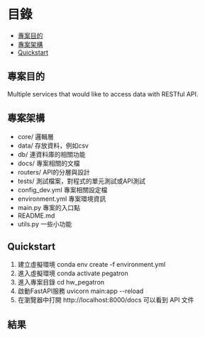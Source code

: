 # 目錄
- [專案目的](#專案目的)
- [專案架構](#專案架構)
- [Quickstart](#quickstart)

## 專案目的

Multiple services that would like to access data with RESTful API.

## 專案架構

- core/ 邏輯層
- data/ 存放資料，例如csv
- db/ 連資料庫的相關功能
- docs/ 專案相關的文檔
- routers/ API的分層與設計
- tests/ 測試檔案，對程式的單元測試或API測試
- config_dev.yml 專案相關設定檔
- environment.yml 專案環境資訊
- main.py 專案的入口點
- README.md
- utils.py 一些小功能

## Quickstart

1. 建立虛擬環境 conda env create -f environment.yml
2. 進入虛擬環境 conda activate pegatron
3. 進入專案目錄 cd hw_pegatron
3. 啟動FastAPI服務 uvicorn main:app --reload
4. 在瀏覽器中打開 http://localhost:8000/docs 可以看到 API 文件

## 結果


